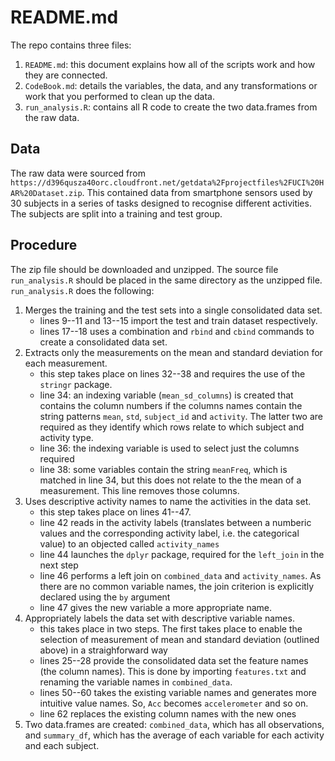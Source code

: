 # README.md

The repo contains three files:

1. `README.md`: this document explains how all of the scripts work and how they are connected.
2. `CodeBook.md`: details the variables, the data, and any transformations or work that you performed to clean up the data.
3. `run_analysis.R`: contains all R code to create the two data.frames from the raw data.

## Data

The raw data were sourced from `https://d396qusza40orc.cloudfront.net/getdata%2Fprojectfiles%2FUCI%20HAR%20Dataset.zip`. This contained data from smartphone sensors used by 30 subjects in a series of tasks designed to recognise different activities. The subjects are split into a training and test group.

## Procedure

The zip file should be downloaded and unzipped. The source file `run_analysis.R` should be placed in the same directory as the unzipped file. `run_analysis.R` does the following:

1. Merges the training and the test sets into a single consolidated data set.
    + lines 9--11 and 13--15 import the test and train dataset respectively.
    + lines 17--18 uses a combination and `rbind` and `cbind` commands to create a consolidated data set. 
2. Extracts only the measurements on the mean and standard deviation for each measurement. 
    + this step takes place on lines 32--38 and requires the use of the `stringr` package.
    +  line 34: an indexing variable (`mean_sd_columns`) is created that contains the column numbers if the columns names contain the string patterns `mean`, `std`, `subject_id` and `activity`. The latter two are required as they identify which rows relate to which subject and activity type.
    + line 36: the indexing variable is used to select just the columns required
    + line 38: some variables contain the string `meanFreq`, which is matched in line 34, but this does not relate to the the mean of a measurement. This line removes those columns.
3. Uses descriptive activity names to name the activities in the data set.
    + this step takes place on lines 41--47.
    + line 42 reads in the activity labels (translates between a numberic values and the corresponding activity label, i.e. the categorical value) to an objected called `activity_names`
    + line 44 launches the `dplyr` package, required for the `left_join` in the next step
    + line 46 performs a left join on `combined_data` and `activity_names`. As there are no common variable names, the join criterion is explicitly declared using the `by` argument
    + line 47 gives the new variable a more appropriate name.
4. Appropriately labels the data set with descriptive variable names.  
    + this takes place in two steps. The first takes place to enable the selection of measurement of mean and standard deviation (outlined above) in a straighforward way
    + lines 25--28 provide the consolidated data set the feature names (the column names). This is done by importing `features.txt` and renaming the variable names in `combined_data`. 
    + lines 50--60 takes the existing variable names and generates more intuitive value names. So, `Acc` becomes `accelerometer` and so on.
    + line 62 replaces the existing column names with the new ones
5. Two data.frames are created: `combined_data`, which has all observations, and `summary_df`, which has the average of each variable for each activity and each subject. 


